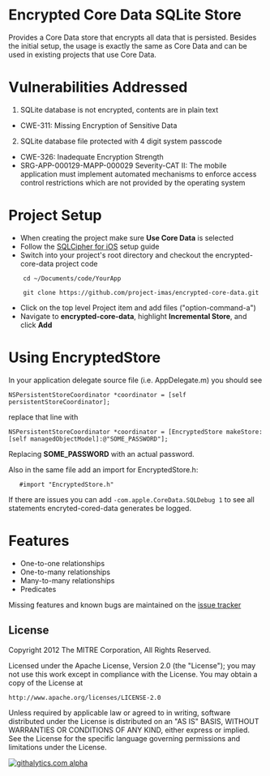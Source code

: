 # Encrypted Core Data SQLite Store

Provides a Core Data store that encrypts all data that is persisted.  Besides the initial setup, the usage is exactly the same as Core Data and can be used in existing projects that use Core Data.

# Vulnerabilities Addressed

1. SQLite database is not encrypted, contents are in plain text
  - CWE-311: Missing Encryption of Sensitive Data
2. SQLite database file protected with 4 digit system passcode
  - CWE-326: Inadequate Encryption Strength
  - SRG-APP-000129-MAPP-000029  Severity-CAT II: The mobile application must implement automated mechanisms to enforce access control restrictions which are not provided by the operating system

# Project Setup
  * When creating the project make sure **Use Core Data** is selected
  * Follow the [SQLCipher for iOS](http://sqlcipher.net/ios-tutorial/) setup guide
  * Switch into your project's root directory and checkout the encrypted-core-data project code
```
    cd ~/Documents/code/YourApp

    git clone https://github.com/project-imas/encrypted-core-data.git
```
  * Click on the top level Project item and add files ("option-command-a")
  * Navigate to **encrypted-core-data**, highlight **Incremental Store**, and click **Add**

# Using EncryptedStore

In your application delegate source file (i.e. AppDelegate.m) you should see
```objc
NSPersistentStoreCoordinator *coordinator = [self persistentStoreCoordinator];
```
replace that line with
```objc
NSPersistentStoreCoordinator *coordinator = [EncryptedStore makeStore:[self managedObjectModel]:@"SOME_PASSWORD"];
```

Replacing **SOME_PASSWORD** with an actual password.

Also in the same file add an import for EncryptedStore.h:
```objc
   #import "EncryptedStore.h"
```

If there are issues you can add `-com.apple.CoreData.SQLDebug 1` to see all statements encryted-cored-data generates be logged.

# Features

- One-to-one relationships
- One-to-many relationships
- Many-to-many relationships
- Predicates

Missing features and known bugs are maintained on the [issue tracker](https://github.com/project-imas/encrypted-core-data/issues?state=open)

## License

Copyright 2012 The MITRE Corporation, All Rights Reserved.

Licensed under the Apache License, Version 2.0 (the "License");
you may not use this work except in compliance with the License.
You may obtain a copy of the License at

    http://www.apache.org/licenses/LICENSE-2.0

Unless required by applicable law or agreed to in writing, software
distributed under the License is distributed on an "AS IS" BASIS,
WITHOUT WARRANTIES OR CONDITIONS OF ANY KIND, either express or implied.
See the License for the specific language governing permissions and
limitations under the License.

[![githalytics.com alpha](https://cruel-carlota.pagodabox.com/50cf88b71d3c78a0268ae42ea79d8951 "githalytics.com")](http://githalytics.com/project-imas/encrypted-core-data)


